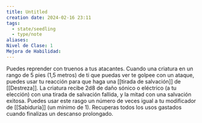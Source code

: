 ```yaml
---
title: Untitled
creation date: 2024-02-16 23:11
tags:
  - state/seedling
  - type/note
aliases: 
Nivel de Clase: 1
Mejora de Habilidad:
---
```

Puedes reprender con truenos a tus atacantes. Cuando una criatura en un rango de 5 pies (1,5
metros) de ti que puedas ver te golpee con un ataque, puedes usar tu reacción para que haga una
[[tirada de salvación]] de [[Destreza]]. La criatura recibe 2d8 de daño sónico o eléctrico (a tu elección) con una tirada de salvación fallida, y la mitad con una salvación exitosa.
Puedes usar este rasgo un número de veces igual a tu modificador de [[Sabiduría]] (un mínimo de 1).
Recuperas todos los usos gastados cuando finalizas un descanso prolongado.


